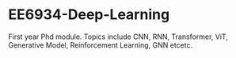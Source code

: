 # EE6934-Deep-Learning
First year Phd module. Topics include CNN, RNN, Transformer, ViT, Generative Model, Reinforcement Learning, GNN etcetc.

